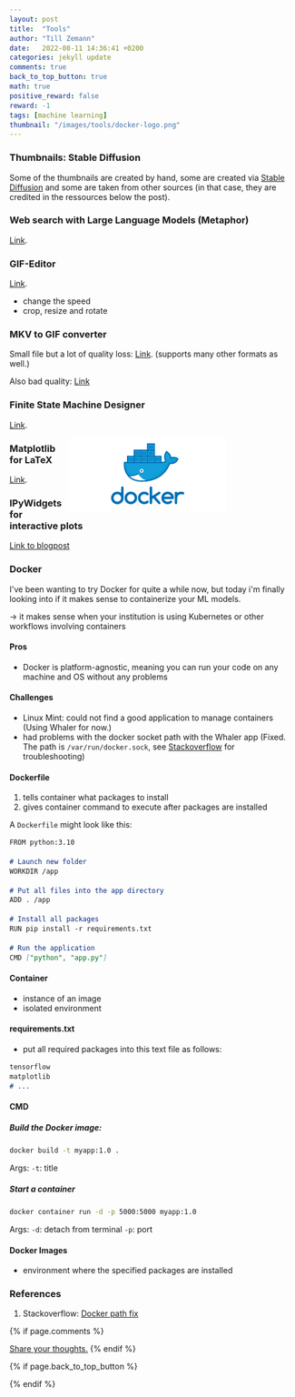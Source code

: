 ```yaml
---
layout: post
title:  "Tools"
author: "Till Zemann"
date:   2022-08-11 14:36:41 +0200
categories: jekyll update
comments: true
back_to_top_button: true
math: true
positive_reward: false
reward: -1
tags: [machine learning]
thumbnail: "/images/tools/docker-logo.png"
---
```


<!--
### Contents
* TOC
{:toc}
-->

### Thumbnails: Stable Diffusion

Some of the thumbnails are created by hand, some are created via [Stable Diffusion](https://playgroundai.com/) and some are taken from other sources (in that case, they are credited in the ressources below the post).


### Web search with Large Language Models (Metaphor)

[Link](https://metaphor.systems/).

### GIF-Editor

[Link](https://ezgif.com/speed).
- change the speed
- crop, resize and rotate


### MKV to GIF converter

Small file but a lot of quality loss:
[Link](https://cloudconvert.com/).
(supports many other formats as well.)

Also bad quality:
[Link](https://www.veed.io/convert/mkv-to-gif)


### Finite State Machine Designer

[Link](https://madebyevan.com/fsm/).
<div class="img-block" style="width: 400px; float:right">
    <img src="/images/tools/docker-logo.png"/>
</div>

### Matplotlib for LaTeX

[Link](https://timodenk.com/blog/exporting-matplotlib-plots-to-latex/).

### IPyWidgets for interactive plots

[Link to blogpost](https://jessicastringham.net/2018/05/04/ipywidgets/)


### Docker

I've been wanting to try Docker for quite a while now, but today i'm finally looking into if it makes sense to containerize your ML models.

-> it makes sense when your institution is using Kubernetes or other workflows involving containers

#### Pros

- Docker is platform-agnostic, meaning you can run your code on any machine and OS without any problems

#### Challenges

- Linux Mint: could not find a good application to manage containers (Using Whaler for now.)
- had problems with the docker socket path with the Whaler app (Fixed. The path is `/var/run/docker.sock`, see [Stackoverflow][docker-path] for troubleshooting)

#### Dockerfile
1. tells container what packages to install
2. gives container command to execute after packages are installed

A `Dockerfile` might look like this:

```md
FROM python:3.10

# Launch new folder
WORKDIR /app

# Put all files into the app directory
ADD . /app

# Install all packages
RUN pip install -r requirements.txt

# Run the application
CMD ["python", "app.py"]
```


#### Container
- instance of an image
- isolated environment

#### requirements.txt
- put all required packages into this text file as follows:

```md
tensorflow
matplotlib
# ...
```


#### CMD

##### Build the Docker image:
```sh
docker build -t myapp:1.0 .
```

Args:
`-t`: title

##### Start a container
```sh
docker container run -d -p 5000:5000 myapp:1.0
```

Args:
`-d`: detach from terminal
`-p`: port


#### Docker Images
- environment where the specified packages are installed


<!-- In-Text Citing -->
<!-- 
You can...
- use bullet points
1. use
2. ordered
3. lists

-- Math --
$\hat{s} = \frac{1}{n-1} \sum_{i=1}^{n} (x_i - \mu)^2$ 

-- Images --
<div class="img-block" style="width: 800px;">
    <img src="/images/lofi_art.png"/>
    <span><strong>Fig 1.1.</strong> Agent and Environment interactions</span>
</div>

-- Links --
[(k-fold) Cross-Validation](https://scikit-learn.org/stable/modules/cross_validation.html)

{% highlight python %}
@jit
def f(x)
    print("hi")
# does cool stuff
{% endhighlight %}

-- Highlights --
AAABC `ASDF` __some bold text__

-- Colors --
The <strong style="color: #1E72E7">joint distribution</strong> of $X$ and $Y$ is written as $P(X, Y)$.
The <strong style="color: #ED412D">marginal distribution</strong> on the other hand can be written out as a table.
-->


### References

1. Stackoverflow: [Docker path fix][docker-path]

<!-- Ressources -->
[RESSOURCE]: LINK
[docker-path]: https://stackoverflow.com/questions/29824469/docker-error-in-linux-mint-17


<!-- Optional Comment Section-->
{% if page.comments %}
<p class="vspace"></p>
<a class="commentlink" role="button" href="/comments/">Share your thoughts.</a> <!-- role="button"  -->
{% endif %}

<!-- Optional Back to Top Button -->
{% if page.back_to_top_button %}
<script src="https://unpkg.com/vanilla-back-to-top@7.2.1/dist/vanilla-back-to-top.min.js"></script>
<script>addBackToTop({
  diameter: 40,
  backgroundColor: 'rgb(255, 255, 255, 0.7)', /* 30,144,255, 0.7 */
  textColor: '#4a4946'
})</script>
{% endif %}
